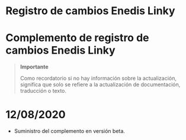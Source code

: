 # Registro de cambios Enedis Linky

# Complemento de registro de cambios Enedis Linky

>**Importante**
>
>Como recordatorio si no hay información sobre la actualización, significa que solo se refiere a la actualización de documentación, traducción o texto.

# 12/08/2020

- Suministro del complemento en versión beta.
